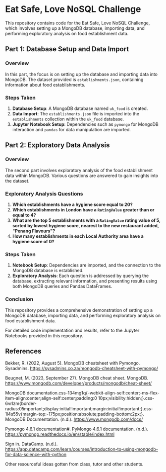 # Eat Safe, Love NoSQL Challenge

This repository contains code for the Eat Safe, Love NoSQL Challenge, which involves setting up a MongoDB database, importing data, and performing exploratory analysis on food establishment data.

## Part 1: Database Setup and Data Import

### Overview

In this part, the focus is on setting up the database and importing data into MongoDB. The dataset provided is `establishments.json`, containing information about food establishments.

### Steps Taken

1. **Database Setup**: A MongoDB database named `uk_food` is created.
2. **Data Import**: The `establishments.json` file is imported into the `establishments` collection within the `uk_food` database.
3. **Jupyter Notebook Setup**: Dependencies such as `pymongo` for MongoDB interaction and `pandas` for data manipulation are imported.

## Part 2: Exploratory Data Analysis

### Overview

The second part involves exploratory analysis of the food establishment data within MongoDB. Various questions are answered to gain insights into the dataset.

### Exploratory Analysis Questions

1. **Which establishments have a hygiene score equal to 20?**
2. **Which establishments in London have a `RatingValue` greater than or equal to 4?**
3. **What are the top 5 establishments with a `RatingValue` rating value of 5, sorted by lowest hygiene score, nearest to the new restaurant added, "Penang Flavours"?**
4. **How many establishments in each Local Authority area have a hygiene score of 0?**

### Steps Taken

1. **Notebook Setup**: Dependencies are imported, and the connection to the MongoDB database is established.
2. **Exploratory Analysis**: Each question is addressed by querying the database, extracting relevant information, and presenting results using both MongoDB queries and Pandas DataFrames.

### Conclusion

This repository provides a comprehensive demonstration of setting up a MongoDB database, importing data, and performing exploratory analysis on food establishment data.

For detailed code implementation and results, refer to the Jupyter Notebooks provided in this repository.


## References
Bekker, R. (2022, August 5). MongoDB cheatsheet with Pymongo. Sysadmins. https://sysadmins.co.za/mongodb-cheatsheet-with-pymongo/ 

Beugnet, M. (2023, September 27). MongoDB cheat sheet. MongoDB. https://www.mongodb.com/developer/products/mongodb/cheat-sheet/ 

MongoDB documentation.css-134mg1q{-webkit-align-self:center;-ms-flex-item-align:center;align-self:center;padding:0 10px;visibility:hidden;}.css-6vrlzm{border-radius:0!important;display:initial!important;margin:initial!important;}.css-1l4s55v{margin-top:-175px;position:absolute;padding-bottom:2px;}. MongoDB Documentation. (n.d.). https://www.mongodb.com/docs/ 

Pymongo 4.6.1 documentation#. PyMongo 4.6.1 documentation. (n.d.). https://pymongo.readthedocs.io/en/stable/index.html 

Sign in. DataCamp. (n.d.). https://app.datacamp.com/learn/courses/introduction-to-using-mongodb-for-data-science-with-python 

Other resourceful ideas gotten from class, tutor and other students. 
